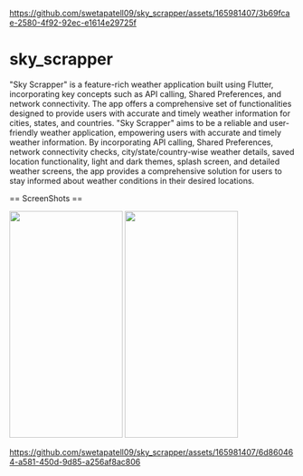 
https://github.com/swetapatell09/sky_scrapper/assets/165981407/3b69fcae-2580-4f92-92ec-e1614e29725f
# sky_scrapper

"Sky Scrapper" is a feature-rich weather application built using Flutter, incorporating key
concepts such as API calling, Shared Preferences, and network connectivity. The app offers a
comprehensive set of functionalities designed to provide users with accurate and timely weather
information for cities, states, and countries.
"Sky Scrapper" aims to be a reliable and user-friendly weather application, empowering users
with accurate and timely weather information. By incorporating API calling, Shared Preferences,
network connectivity checks, city/state/country-wise weather details, saved location
functionality, light and dark themes, splash screen, and detailed weather screens, the app
provides a comprehensive solution for users to stay informed about weather conditions in their
desired locations.

== ScreenShots ==
<p>
 <img src="https://github.com/swetapatell09/sky_scrapper/assets/165981407/b936bddb-843c-4381-81fd-d969b14bc00c" height="400px" width="200px"/>
<img src="https://github.com/swetapatell09/sky_scrapper/assets/165981407/47bdef0b-3a2e-4482-b929-ccadac48ef40" height="400px" width="200px"/>

https://github.com/swetapatell09/sky_scrapper/assets/165981407/6d860464-a581-450d-9d85-a256af8ac806

</p>
